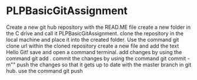 # PLPBasicGitAssignment
Create a new git hub repository with the READ.ME file
create a new folder in the C drive and call it PLPBasicGitAssignment.
clone the repository in the local machine and place it into the created folder. Use the command git clone url
within the cloned repository create a new file and add the text Hello Git!
save and open a command terminal.
add changes by using the command git add .
commit the changes by using the command git commit -m""
push the changes so that it gets up to date with the master branch in git hub. use the command git push
